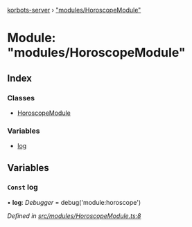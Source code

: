 [korbots-server](../README.md) › ["modules/HoroscopeModule"](_modules_horoscopemodule_.md)

# Module: "modules/HoroscopeModule"

## Index

### Classes

* [HoroscopeModule](../classes/_modules_horoscopemodule_.horoscopemodule.md)

### Variables

* [log](_modules_horoscopemodule_.md#const-log)

## Variables

### `Const` log

• **log**: *Debugger* = debug('module:horoscope')

*Defined in [src/modules/HoroscopeModule.ts:8](https://github.com/Xisabla/Korbots/blob/7fbbf5f/server/src/modules/HoroscopeModule.ts#L8)*
